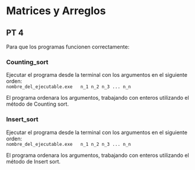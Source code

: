 
# Matrices y Arreglos

## PT 4
Para que los programas funcionen correctamente: <br>
 ### Counting_sort
 Ejecutar el programa desde la terminal con los argumentos en el siguiente orden: <br>
 `nombre_del_ejecutable.exe   n_1 n_2 n_3 ... n_n`

 El programa ordenara los argumentos, trabajando con enteros utilizando el método de Counting sort.
 ### Insert_sort
 Ejecutar el programa desde la terminal con los argumentos en el siguiente orden: <br>
 `nombre_del_ejecutable.exe   n_1 n_2 n_3 ... n_n`

 El programa ordenara los argumentos, trabajando con enteros utilizando el método de Insert sort.